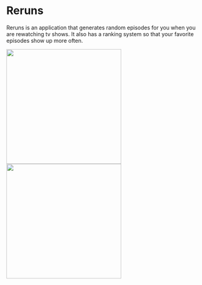 # Reruns

Reruns is an application that generates random episodes for you when you are rewatching tv shows. It also has a ranking
system so that your favorite episodes show up more often.

<img src="http://oi67.tinypic.com/ftkcxi.jpg" width="300"> <img src="http://oi67.tinypic.com/wsqsza.jpg" width="300"> 
